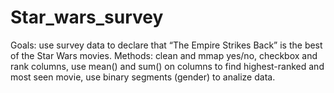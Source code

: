 # Star_wars_survey
Goals: use survey data to declare that “The Empire Strikes Back” is the best of the Star Wars movies. Methods: clean and mmap yes/no, checkbox and rank columns, use mean() and sum() on columns to find highest-ranked and most seen movie, use binary segments (gender) to analize data.
